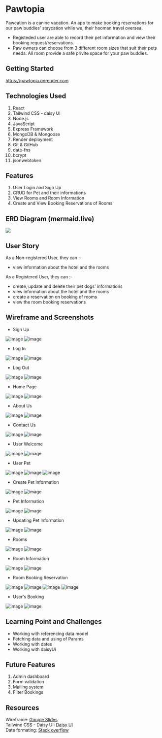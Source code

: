 # Pawtopia

Pawcation is a canine vacation. An app to make booking reservations for our paw buddies' staycation while we, their hooman travel oversea. 

- Registeded user are able to record their pet information and view their booking request/reservations. 
- Paw owners can choose from 3 different room sizes that suit their pets needs. All room provide a safe privite space for your paw buddies. 


## Getting Started

https://pawtopia.onrender.com 


## Technologies Used

1. React
2. Tailwind CSS - daisy UI
3. Node.js
4. JavaScript 
5. Express Framework
6. MongoDB & Mongoose
7. Render deployment
8. Git & GitHub
9. date-fns
10. bcrypt
11. jsonwebtoken


## Features

1. User Login and Sign Up 
2. CRUD for Pet and their informations
3. View Rooms and Room Information
4. Create and View Booking Reservations of Rooms


## ERD Diagram (mermaid.live)

[![](https://mermaid.ink/img/pako:eNp9k81ugzAMx18lyrm8QI8d08RhbdWqNy4pcVsGSZATNG3Au88BilpIlwNC_jl_f8RueGYk8DUHjHNxRaFSzegM340xRa6vrDNR1DZsD46tWUpXtBO5til_dmvbKDINOxij_vXr5Vp2soBBvx6MYsGYqX5wbIZ_f6xDr6-FgoURlMjLhbUS1n4blGxBatI-mPJBSNfqTPGqm9GwrcdGdfdc7sU9pLM7f0HmkrjXstunrCaG1K0Zk8IBOw96RyfQxWQI43ctn-GkW4GbyY6FIXUCCztL3_d52UkSSZS4wgnLEAvqk_0DtAQMkQ0CyFnofl6WsX1jXgb3MFwdgWP-u3w2D_aYZ-ErbzfIikS_ZrvaBeFeZAXlmOiLmcoaFoivuAKkqZO0Xn15KXc3oJy5H2hJj-CHuSM_UTtz_NEZX19EaWHF68o_8riRkxVk7gx-Dgvb7233B9zVLNc?type=png)](https://mermaid.live/edit#pako:eNp9k81ugzAMx18lyrm8QI8d08RhbdWqNy4pcVsGSZATNG3Au88BilpIlwNC_jl_f8RueGYk8DUHjHNxRaFSzegM340xRa6vrDNR1DZsD46tWUpXtBO5til_dmvbKDINOxij_vXr5Vp2soBBvx6MYsGYqX5wbIZ_f6xDr6-FgoURlMjLhbUS1n4blGxBatI-mPJBSNfqTPGqm9GwrcdGdfdc7sU9pLM7f0HmkrjXstunrCaG1K0Zk8IBOw96RyfQxWQI43ctn-GkW4GbyY6FIXUCCztL3_d52UkSSZS4wgnLEAvqk_0DtAQMkQ0CyFnofl6WsX1jXgb3MFwdgWP-u3w2D_aYZ-ErbzfIikS_ZrvaBeFeZAXlmOiLmcoaFoivuAKkqZO0Xn15KXc3oJy5H2hJj-CHuSM_UTtz_NEZX19EaWHF68o_8riRkxVk7gx-Dgvb7233B9zVLNc)


## User Story

As a Non-registered User, they can :-  
- view information about the hotel and the rooms  

As a Registered User, they can :- 
- create, update and delete their pet dogs' informations 
- view information about the hotel and the rooms 
- create a reservation on booking of rooms  
- view the room booking reservations


## Wireframe and Screenshots 

- Sign Up 

![image](https://user-images.githubusercontent.com/122252464/234738118-d324c87a-9891-466e-b6d1-08fc9a73b73f.png)
![image](https://user-images.githubusercontent.com/122252464/234738408-29815348-691d-4264-933e-817b9ca5fbd8.png)


- Log In

![image](https://user-images.githubusercontent.com/122252464/234738037-763e4bfe-e0f4-4ac9-9a37-159ec605a7fa.png)
![image](https://user-images.githubusercontent.com/122252464/234738363-29af256c-0fb2-4a5e-941e-079a43cbe025.png)

- Log Out

![image](https://user-images.githubusercontent.com/122252464/234738286-d5229b48-4dcb-46e6-a7e6-41a591dddd90.png)
![image](https://user-images.githubusercontent.com/122252464/234738854-3d2c08c3-17b1-47f1-b3be-54b458a93e21.png)

- Home Page

![image](https://user-images.githubusercontent.com/122252464/234738553-e54444f0-7968-43c9-9bcd-6b86e2764e71.png)
![image](https://user-images.githubusercontent.com/122252464/234738627-50bd7028-8831-4bb2-b625-5ea0bda4c00e.png)

- About Us

![image](https://user-images.githubusercontent.com/122252464/234738677-5767343e-67b1-4754-b649-413266e1e47e.png)
![image](https://user-images.githubusercontent.com/122252464/234738498-044d23fe-a055-414d-9856-744958a7dbd8.png)

- Contact Us 

![image](https://user-images.githubusercontent.com/122252464/234736869-2c78a98b-7f5a-46b1-b79a-2b3724eaf896.png)
![image](https://user-images.githubusercontent.com/122252464/234736907-ca441db1-0086-4796-88ac-88e9bdf3c11b.png)

- User Welcome 

![image](https://user-images.githubusercontent.com/122252464/234740334-62b5539e-850b-4315-b1f5-15b912033cad.png)
![image](https://user-images.githubusercontent.com/122252464/234739138-ce7d67bb-e272-49da-beb5-9ae814709526.png)

- User Pet 

![image](https://user-images.githubusercontent.com/122252464/234738964-c4a9d614-0bba-4a76-9c19-d7088517256f.png)
![image](https://user-images.githubusercontent.com/122252464/234739263-8f9b3242-8c71-4dae-89d8-629b4c9a6d3c.png)
![image](https://user-images.githubusercontent.com/122252464/234739946-a4557796-1ca7-43c9-b0ad-3c317abbb0cd.png)

- Create Pet Information 

![image](https://user-images.githubusercontent.com/122252464/234739010-fb48bbc5-896a-417f-847a-f6c597921905.png)
![image](https://user-images.githubusercontent.com/122252464/234739770-673bee4f-d46a-40f2-8c46-dd1f9454d226.png)

- Pet Information 

![image](https://user-images.githubusercontent.com/122252464/234740096-de765e58-217e-4640-941d-ea35637b09a6.png)
![image](https://user-images.githubusercontent.com/122252464/234740122-7c04a07b-96e4-4dda-87aa-00050ab7c4b8.png)

- Updating Pet Information

![image](https://user-images.githubusercontent.com/122252464/234740224-ba89e892-bcc5-4345-a5c9-4f1a6d3d13b8.png)
![image](https://user-images.githubusercontent.com/122252464/234740179-73f844ca-6a9c-4e6c-9aec-a96a1b24d7ec.png)

- Rooms 

![image](https://user-images.githubusercontent.com/122252464/234736646-4a486fdc-7b52-4508-8601-f728df928207.png)
![image](https://user-images.githubusercontent.com/122252464/234736742-c6e30a22-d714-4303-90ee-48937d4a59fb.png)

- Room Information

![image](https://user-images.githubusercontent.com/122252464/234737909-05502eb6-fda4-4f83-975d-a11912d2a6a7.png)
![image](https://user-images.githubusercontent.com/122252464/234737045-876cc9b1-c209-44a8-909b-8b8965eb4608.png)

- Room Booking Reservation  

![image](https://user-images.githubusercontent.com/122252464/234736979-3d726ec2-0087-477b-9014-55842b3654d3.png)
![image](https://user-images.githubusercontent.com/122252464/234737248-bba375b2-72e1-4a50-a79f-2bd37d50c4ca.png)
![image](https://user-images.githubusercontent.com/122252464/234737309-14883006-600f-4062-8a2f-3856a2fe0489.png)
![image](https://user-images.githubusercontent.com/122252464/234737551-e109f312-df3b-443f-a365-00831c63f071.png)

- User's Booking 

![image](https://user-images.githubusercontent.com/122252464/234737775-1f28e3ad-0b89-416a-b803-e39a9343fc9c.png)
![image](https://user-images.githubusercontent.com/122252464/234737706-ebdc165c-eca2-481a-ac33-e2c498cc4984.png)


## Learning Point and Challenges

- Working with referencing data model 
- Fetching data and using of Params 
- Working with dates
- Working with daisyUi


## Future Features 

1. Admin dashboard
2. Form validation
3. Mailing system 
4. Filter Bookings


## Resources

Wireframe: <a href="https://docs.google.com/presentation/d/1AcKpQyDoZZqyJrQi4rGSM_cjBEus7xHQtElyVP6fDjI/edit?usp=sharing">Google Slides</a><br />
Tailwind CSS - Daisy UI: <a href="https://daisyui.com/components/">Daisy UI</a><br />
Date formating: <a href="https://stackoverflow.com/questions/25159330/how-to-convert-an-iso-date-to-the-date-format-yyyy-mm-dd">Stack overflow</a><br />
